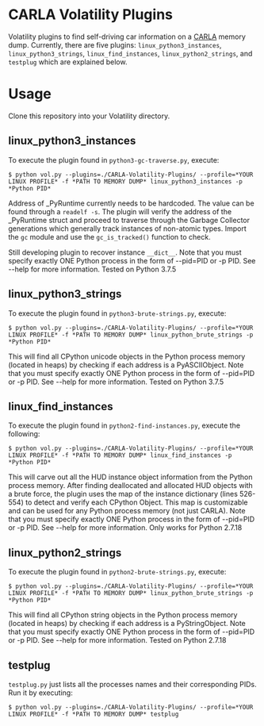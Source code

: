 # CARLA Volatility Plugins
Volatility plugins to find self-driving car information on a [CARLA](https://carla.org) memory dump. Currently, there are five plugins: `linux_python3_instances`, `linux_python3_strings`, `linux_find_instances`, `linux_python2_strings`, and `testplug` which are explained below.

# Usage

Clone this repository into your Volatility directory.

## linux_python3_instances
To execute the plugin found in `python3-gc-traverse.py`, execute:
<pre><code>$ python vol.py --plugins=./CARLA-Volatility-Plugins/ --profile=*YOUR LINUX PROFILE* -f *PATH TO MEMORY DUMP* linux_python3_instances -p *Python PID*</code></pre>

Address of _PyRuntime currently needs to be hardcoded. The value can be found through a `readelf -s`. The plugin will verify the address of the _PyRuntime struct and proceed to traverse through the Garbage Collector generations which generally track instances of non-atomic types. Import the `gc` module and use the `gc_is_tracked()` function to check. 

Still developing plugin to recover instance `__dict__`. Note that you must specify exactly ONE Python process in the form of --pid=PID or -p PID. See --help for more information. Tested on Python 3.7.5 

## linux_python3_strings
To execute the plugin found in `python3-brute-strings.py`, execute:
<pre><code>$ python vol.py --plugins=./CARLA-Volatility-Plugins/ --profile=*YOUR LINUX PROFILE* -f *PATH TO MEMORY DUMP* linux_python_brute_strings -p *Python PID*</code></pre>

This will find all CPython unicode objects in the Python process memory (located in heaps) by checking if each address is a PyASCIIObject. Note that you must specify exactly ONE Python process in the form of --pid=PID or -p PID. See --help for more information. Tested on Python 3.7.5

## linux_find_instances
To execute the plugin found in `python2-find-instances.py`, execute the following:
<pre><code>$ python vol.py --plugins=./CARLA-Volatility-Plugins/ --profile=*YOUR LINUX PROFILE* -f *PATH TO MEMORY DUMP* linux_find_instances -p *Python PID*</code></pre>

This will carve out all the HUD instance object information from the Python process memory. After finding deallocated and allocated HUD objects with a brute force, the plugin uses the map of the instance dictionary (lines 526-554) to detect and verify each CPython Object. This map is customizable and can be used for any Python process memory (not just CARLA). Note that you must specify exactly ONE Python process in the form of --pid=PID or -p PID. See --help for more information. Only works for Python 2.7.18

## linux_python2_strings
To execute the plugin found in `python2-brute-strings.py`, execute:
<pre><code>$ python vol.py --plugins=./CARLA-Volatility-Plugins/ --profile=*YOUR LINUX PROFILE* -f *PATH TO MEMORY DUMP* linux_python_brute_strings -p *Python PID*</code></pre>

This will find all CPython string objects in the Python process memory (located in heaps) by checking if each address is a PyStringObject. Note that you must specify exactly ONE Python process in the form of --pid=PID or -p PID. See --help for more information. Tested on Python 2.7.18

## testplug
`testplug.py` just lists all the processes names and their corresponding PIDs. Run it by executing:
<pre><code>$ python vol.py --plugins=./CARLA-Volatility-Plugins/ --profile=*YOUR LINUX PROFILE* -f *PATH TO MEMORY DUMP* testplug</code></pre>